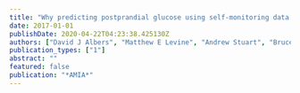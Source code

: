 ```yaml
---
title: "Why predicting postprandial glucose using self-monitoring data is difficult."
date: 2017-01-01
publishDate: 2020-04-22T04:23:38.425130Z
authors: ["David J Albers", "Matthew E Levine", "Andrew Stuart", "Bruce J Gluckman", "George Hripcsak"]
publication_types: ["1"]
abstract: ""
featured: false
publication: "*AMIA*"
---
```


